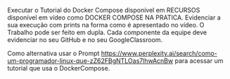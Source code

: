 Executar o Tutorial do Docker Compose disponível em RECURSOS disponível em vídeo como DOCKER COMPOSE NA PRATICA.
Evidenciar a sua execução com prints na forma como é apresentado no vídeo.
O Trabalho pode ser feito em dupla.
Cada componente da equipe deve evidenciar no seu GitHub e no seu GoogleClassroom.

Como alternativa usar o Prompt https://www.perplexity.ai/search/como-um-programador-linux-que-zZ62FBgNTLOas7lhwAcnBw
para acessar um tutorial que usa o DockerCompose.